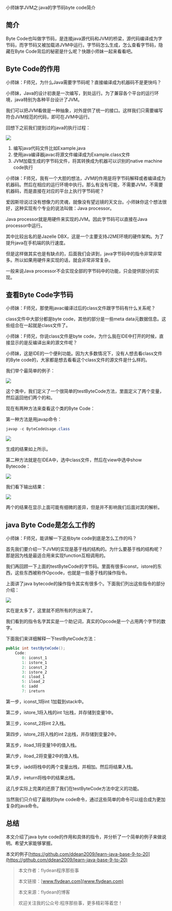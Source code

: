 小师妹学JVM之:java的字节码byte code简介

## 简介

Byte Code也叫做字节码，是连接java源代码和JVM的桥梁，源代码编译成为字节码，而字节码又被加载进JVM中运行。字节码怎么生成，怎么查看字节码，隐藏在Byte Code背后的秘密是什么呢？快跟小师妹一起来看看吧。

## Byte Code的作用

小师妹：F师兄，为什么Java需要字节码呢？直接编译成为机器码不是更快吗？

小师妹，Java的设计初衷是一次编写，到处运行。为了兼容各个平台的运行环境，java特别为各种平台设计了JVM。

我们可以把JVM看做是一种抽象，对外提供了统一的接口。这样我们只需要编写符合JVM规范的代码，即可在JVM中运行。

回想下之前我们提到过的java的执行过程：

![](https://img-blog.csdnimg.cn/20200524212920415.png?x-oss-process=image/watermark,type_ZmFuZ3poZW5naGVpdGk,shadow_0,text_aHR0cDovL3d3dy5mbHlkZWFuLmNvbQ==,size_35,color_8F8F8F,t_70)

1. 编写java代码文件比如Example.java
2. 使用java编译器javac将源文件编译成为Example.class文件
3. JVM加载生成的字节码文件，将其转换成为机器可以识别的native machine code执行

小师妹：F师兄，我有一个大胆的想法，JVM的作用是将字节码解释或者编译成为机器码。然后在相应的运行环境中执行。那么有没有可能，不需要JVM，不需要机器码，而是直接在对应的平台上执行字节码呢？

爱因斯坦说过没有想像力的灵魂，就像没有望远镜的天文台。小师妹你这个想法很好，这种实现有个专业的说法叫做：Java processor。

Java processor就是用硬件来实现的JVM。因此字节码可以直接在Java processor中运行。

其中比较出名的是Jazelle DBX，这是一个主要支持J2ME环境的硬件架构。为了提升java在手机端的执行速度。

但是这样做其实也是有缺点的，后面我们会讲到，java字节码中的指令非常非常多。所以如果用硬件来实现的话，就会非常非常复杂。

一般来说Java processor不会实现全部的字节码中的功能，只会提供部分的实现。

## 查看Byte Code字节码

小师妹：F师兄，那使用javac编译过后的class文件跟字节码有什么关系呢？

class文件中大部分都是byte code，其他的部分是一些meta data元数据信息。这些组合在一起就是class文件了。

小师妹：F师兄，你说class文件是byte code，为什么我在IDE中打开的时候，直接显示的是反编译出来的源文件呢？

小师妹，这是IDE的一个便利功能。因为大多数情况下，没有人想去看class文件的Byte code的，大家都是想去看看这个class文件的源文件是什么样的。

我们举个最简单的例子：

![](https://img-blog.csdnimg.cn/2020053021330297.png?x-oss-process=image/watermark,type_ZmFuZ3poZW5naGVpdGk,shadow_0,text_aHR0cDovL3d3dy5mbHlkZWFuLmNvbQ==,size_35,color_8F8F8F,t_70)

这个类中，我们定义了一个很简单的testByteCode方法，里面定义了两个变量，然后返回他们两个的和。

现在有两种方法来查看这个类的Byte Code：

第一种方法是用javap命令：

~~~java
javap -c ByteCodeUsage.class
~~~

![](https://img-blog.csdnimg.cn/20200530213721962.png?x-oss-process=image/watermark,type_ZmFuZ3poZW5naGVpdGk,shadow_0,text_aHR0cDovL3d3dy5mbHlkZWFuLmNvbQ==,size_35,color_8F8F8F,t_70)

生成的结果如上所示。

第二种方法就是在IDEA中，选中class文件，然后在view中选中show Bytecode：

![](https://img-blog.csdnimg.cn/20200530214606575.png?x-oss-process=image/watermark,type_ZmFuZ3poZW5naGVpdGk,shadow_0,text_aHR0cDovL3d3dy5mbHlkZWFuLmNvbQ==,size_35,color_8F8F8F,t_70)

我们看下输出结果：

![](https://img-blog.csdnimg.cn/20200530215213620.png?x-oss-process=image/watermark,type_ZmFuZ3poZW5naGVpdGk,shadow_0,text_aHR0cDovL3d3dy5mbHlkZWFuLmNvbQ==,size_35,color_8F8F8F,t_70)

两个的结果在显示上面可能有细微的差异，但是并不影响我们后面对其的解析。

## java Byte Code是怎么工作的

小师妹：F师兄，能讲解一下这些byte code到底是怎么工作的吗？

首先我们要介绍一下JVM的实现是基于栈的结构的。为什么要基于栈的结构呢？那是因为栈是最适合用来实现function互相调用的。

我们再回顾一下上面的testByteCode的字节码。里面有很多iconst，istore的东西，这些东西被称作Opcode，也就是一些基于栈的操作指令。

上面讲了java bytecode的操作指令其实有很多个。下面我们列出这些指令的部分介绍：

![](https://img-blog.csdnimg.cn/20200530223345376.png?x-oss-process=image/watermark,type_ZmFuZ3poZW5naGVpdGk,shadow_0,text_aHR0cDovL3d3dy5mbHlkZWFuLmNvbQ==,size_35,color_8F8F8F,t_70)

实在是太多了，这里就不把所有的列出来了。

我们看到的指令名字其实是一个助记词，真实的Opcode是一个占用两个字节的数字。

下面我们来详细解释一下testByteCode方法：

~~~java
public int testByteCode();
    Code:
       0: iconst_1
       1: istore_1
       2: iconst_2
       3: istore_2
       4: iload_1
       5: iload_2
       6: iadd
       7: ireturn
~~~

第一步，iconst_1将int 1加载到stack中。

第二步，istore_1将入栈的int 1出栈，并存储到变量1中。

第三步，iconst_2将int 2入栈。

第四步，istore_2将入栈的int 2出栈，并存储到变量2中。

第五步，iload_1将变量1中的值入栈。

第六步，iload_2将变量2中的值入栈。

第七步，iadd将栈中的两个变量出栈，并相加。然后将结果入栈。

第八步，ireturn将栈中的结果出栈。

这几步实际上完美的还原了我们在testByteCode方法中定义的功能。

当然我们只介绍了最贱的byte code命令，通过这些简单的命令可以组合成为更加复杂的java命令。

## 总结

本文介绍了java byte code的作用和具体的指令，并分析了一个简单的例子来做说明。希望大家能够掌握。

本文的例子[https://github.com/ddean2009/learn-java-base-9-to-20](https://github.com/ddean2009/learn-java-base-9-to-20)

> 本文作者：flydean程序那些事
> 
> 本文链接：[www.flydean.com](www.flydean.com)
> 
> 本文来源：flydean的博客
> 
> 欢迎关注我的公众号:程序那些事，更多精彩等着您！
